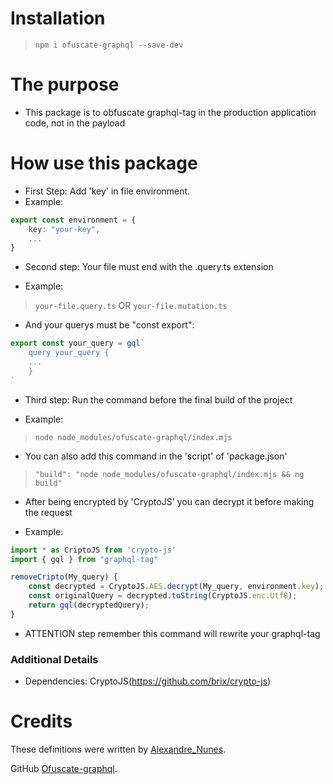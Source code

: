 # Installation

> `npm i ofuscate-graphql --save-dev`

# The purpose

* This package is to obfuscate graphql-tag in the production application code, not in the payload

# How use this package

* First Step: Add 'key' in file environment.
* Example:

```typescript
export const environment = {
    key: "your-key",
    ...
}
```


* Second step: Your file must end with the .query.ts extension

* Example:

> `your-file.query.ts`   OR   `your-file.mutation.ts`

* And your querys must be "const export":

```typescript
export const your_query = gql`
    query your_query {
    ...
    }
`
```


* Third step: Run the command before the final build of the project

* Example:

> `node node_modules/ofuscate-graphql/index.mjs`

* You can also add this command in the 'script' of 'package.json'

> `"build": "node node_modules/ofuscate-graphql/index.mjs && ng build"`

* After being encrypted by 'CryptoJS' you can decrypt it before making the request

* Example:

```typescript
import * as CriptoJS from 'crypto-js'
import { gql } from "graphql-tag"

removeCripto(My_query) {
    const decrypted = CryptoJS.AES.decrypt(My_query, environment.key);
    const originalQuery = decrypted.toString(CryptoJS.enc.Utf8);
    return gql(decryptedQuery);
}

```



* ATTENTION step remember this command will rewrite your graphql-tag



### Additional Details
* Dependencies: CryptoJS(https://github.com/brix/crypto-js)

# Credits
These definitions were written by [Alexandre_Nunes](https://github.com/amnzera).

GitHub [Ofuscate-graphql](https://github.com/amnzera/ofuscate-graphql).

